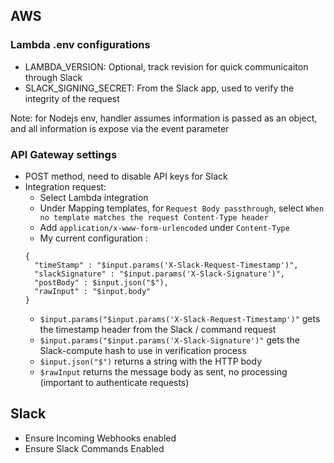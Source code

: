 ## AWS
### Lambda .env configurations
- LAMBDA_VERSION: Optional, track revision for quick communicaiton through Slack
- SLACK_SIGNING_SECRET: From the Slack app, used to verify the integrity of the request

Note: for Nodejs env, handler assumes information is passed as an object, and all information is expose via the event parameter

### API Gateway settings
- POST method, need to disable API keys for Slack
- Integration request:
  - Select Lambda integration
  - Under Mapping templates, for `Request Body passthrough`, select `When no template matches the request Content-Type header`
  - Add `application/x-www-form-urlencoded` under `Content-Type`
  - My current configuration :
  ```
  {
    "timeStamp" : "$input.params('X-Slack-Request-Timestamp')",
    "slackSignature" : "$input.params('X-Slack-Signature')",
    "postBody" : $input.json("$"),
    "rawInput" : "$input.body"
  }
  ```
    - `$input.params("$input.params('X-Slack-Request-Timestamp')"` gets the timestamp header from the Slack / command request
    - `$input.params("$input.params('X-Slack-Signature')"` gets the Slack-compute hash to use in verification process
    - `$input.json("$")` returns a string with the HTTP body
    - `$rawInput` returns the message body as sent, no processing (important to authenticate requests)
    
## Slack
- Ensure Incoming Webhooks enabled
- Ensure Slack Commands Enabled
